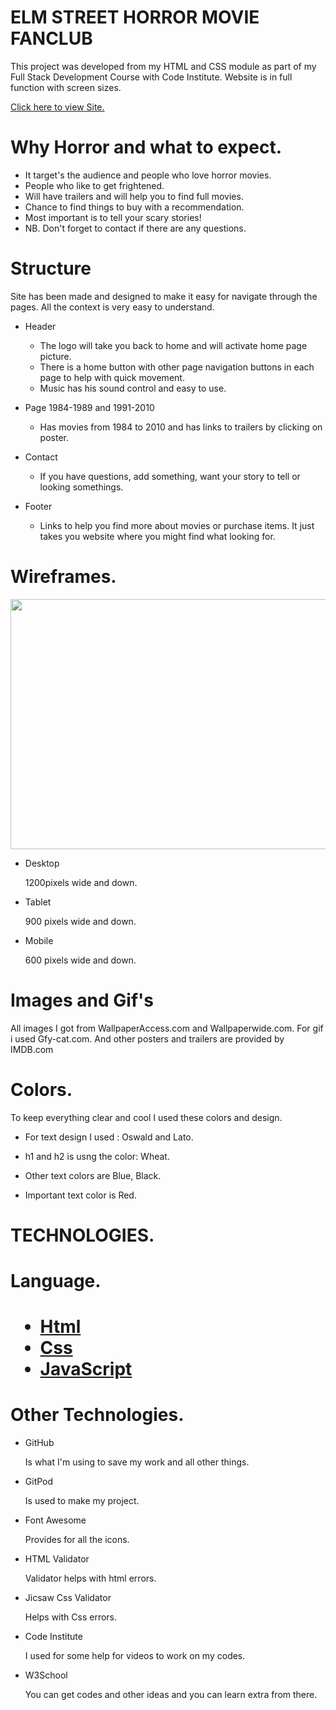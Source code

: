 <DOCTYPE html>
<html lang="eng">
<head>
    <meta charset="UTF-8">
    <meta name="viewport" content="width=device-width, initial-scale=1.0">
    <link rel="stylesheet" href="assets/css/style.css">
<head>
    <body>
        <h1>ELM STREET HORROR MOVIE FANCLUB</h1>
        <p>
        This project was developed from my HTML and CSS module as part of my Full Stack Development Course with Code Institute.
        Website is in full function with screen sizes. 
        </p>
        <a href="https://winnypohh.github.io/Elm-Street/" rel="nofollow">Click here to view Site.</a>
        <h1>Why Horror and what to expect.</h1>
        <ul>
        <li>It target's the audience and people who love horror movies.</li>
        <li>People who like to get frightened.</li>
        <li>Will have trailers and will help you to find full movies. </li>
        <li>Chance to find things to buy with a recommendation.</li>
        <li>Most important is to tell your scary stories!</li>
        <li>NB. Don't forget to contact if there are any questions.</li>
        </ul>
        <h1>Structure</h1>
        <p>Site has been made and designed to make it easy for navigate through the pages.
           All the context is very easy to understand. 
        </p>
        <ul>
        <li>
        <p>Header</p>
        <ul>
        <li>The logo will take you back to home and will activate home page picture.</li>
        <li>There is a home button with other page navigation buttons in each page to help with quick movement.</li>
        <li>Music has his sound control and easy to use.</li>
        </ul>
        </li>
        <li>
        <p>Page 1984-1989 and 1991-2010</p>
        <ul>
        <li>Has movies from 1984 to 2010 and has links to trailers by clicking on poster.</li>
        </ul>
        <li>
        <p>Contact</p>
        </li>
        <ul>
        <li>If you have questions, add something, want your story to tell or looking somethings.</li>
        </ul>
        <li>
        <p>Footer</p>
        <ul>
        <li>Links to help you find more about movies or purchase items. It just takes you website where you might find what looking for.</li>
        </ul>
        </ul>
        <h1>Wireframes.</h1>
        <a target="_blank" href="my-respons.PNG">
        <img src="my respons.PNG" alt="" width="800" height="400">
        </a>        
        <ul>
        <li>Desktop</li>
        <p>1200pixels wide and down.</p>
        <li>Tablet</li>
        <p>900 pixels wide and down.</p>
        <li>Mobile</li>
        <p>600 pixels wide and down.</p>
        </ul>
        <h1>Images and Gif's</h1>
        <p>All images I got from WallpaperAccess.com and Wallpaperwide.com. For gif i used Gfy-cat.com. And other posters and trailers are provided by IMDB.com</p>
        <h1>Colors.</h1>
        <p>To keep everything clear and cool I used these colors and design.</p>
        <ul>
        <li>
        <p>For text design I used : Oswald and Lato.</p>
        </li>
        <li>
        <p>h1 and h2 is usng the color: Wheat.</p>
        </li>
         <li>
        <p>Other text colors are Blue, Black.</p>
        </li>
        <li>
        <p>Important text color is Red.</p>
        </li>
        </ul>
        <h1>TECHNOLOGIES.</h1>
        <h1>Language.<h1>
        <ul>
        <li>
        <a href="https://et.wikipedia.org/wiki/HTML">Html</a>
        </li>
        <li>
        <a href="https://en.wikipedia.org/wiki/CSS">Css</a>
        </li>
        <li>
        <a href="https://en.wikipedia.org/wiki/JavaScript">JavaScript</a>
        </li>
        </ul>
        <h1>Other Technologies.</h1>
        <ul>
        <li>GitHub</li>
        <p>Is what I'm using to save my work and all other things.</p>
        <li>GitPod</li>
        <p>Is used to make my project.</p>
        <li>Font Awesome</li>
        <p>Provides for all the icons.</p>
        <li>HTML Validator</li>
        <p>Validator helps with html errors.</p>
        <li>Jicsaw Css Validator</li>
        <p>Helps with Css errors.</p>
        <li>Code Institute</li>
        <p>I used for some help for videos to work on my codes.</p>
        <li>W3School</li>
        <p>You can get codes and other ideas and you can learn extra from there.</p>
        </ul>       
    </body>
</html>

